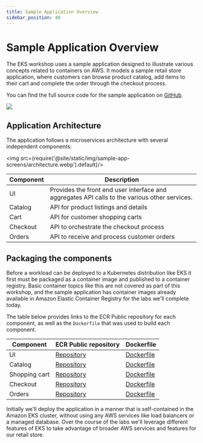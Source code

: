 ```yaml
---
title: Sample Application Overview
sidebar_position: 40
---
```


# Sample Application Overview

The EKS workshop uses a sample application designed to illustrate various concepts related to containers on AWS. It models a sample retail store application, where customers can browse product catalog, add items to their cart and complete the order through the checkout process.

You can find the full source code for the sample application on [GitHub](https://github.com/aws-containers/retail-store-sample-app).

<Browser url="-">
<img src={require('@site/static/img/sample-app-screens/home.webp').default}/>
</Browser>

## Application Architecture

The application follows a microservices architecture with several independent components:

<img src={require('@site/static/img/sample-app-screens/architecture.webp').default}/>

| Component | Description                                                                                   |
| --------- | --------------------------------------------------------------------------------------------- |
| UI        | Provides the front end user interface and aggregates API calls to the various other services. |
| Catalog   | API for product listings and details                                                          |
| Cart      | API for customer shopping carts                                                               |
| Checkout  | API to orchestrate the checkout process                                                       |
| Orders    | API to receive and process customer orders                                                    |

## Packaging the components

Before a workload can be deployed to a Kubernetes distribution like EKS it first must be packaged as a container image and published to a container registry. Basic container topics like this are not covered as part of this workshop, and the sample application has container images already available in Amazon Elastic Container Registry for the labs we'll complete today.

The table below provides links to the ECR Public repository for each component, as well as the `Dockerfile` that was used to build each component.

| Component     | ECR Public repository                                                             | Dockerfile                                                                                                  |
| ------------- | --------------------------------------------------------------------------------- | ----------------------------------------------------------------------------------------------------------- |
| UI            | [Repository](https://gallery.ecr.aws/aws-containers/retail-store-sample-ui)       | [Dockerfile](https://github.com/aws-containers/retail-store-sample-app/blob/v1.2.1/src/ui/Dockerfile)       |
| Catalog       | [Repository](https://gallery.ecr.aws/aws-containers/retail-store-sample-catalog)  | [Dockerfile](https://github.com/aws-containers/retail-store-sample-app/blob/v1.2.1/src/catalog/Dockerfile)  |
| Shopping cart | [Repository](https://gallery.ecr.aws/aws-containers/retail-store-sample-cart)     | [Dockerfile](https://github.com/aws-containers/retail-store-sample-app/blob/v1.2.1/src/cart/Dockerfile)     |
| Checkout      | [Repository](https://gallery.ecr.aws/aws-containers/retail-store-sample-checkout) | [Dockerfile](https://github.com/aws-containers/retail-store-sample-app/blob/v1.2.1/src/checkout/Dockerfile) |
| Orders        | [Repository](https://gallery.ecr.aws/aws-containers/retail-store-sample-orders)   | [Dockerfile](https://github.com/aws-containers/retail-store-sample-app/blob/v1.2.1/src/orders/Dockerfile)   |

Initially we'll deploy the application in a manner that is self-contained in the Amazon EKS cluster, without using any AWS services like load balancers or a managed database. Over the course of the labs we'll leverage different features of EKS to take advantage of broader AWS services and features for our retail store.

